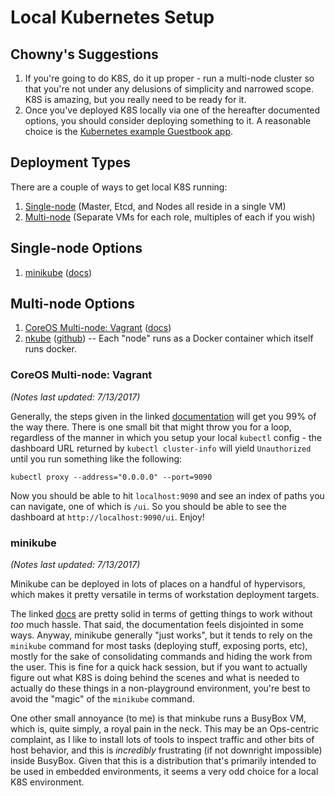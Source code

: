 # Local Kubernetes Setup

## Chowny's Suggestions
1. If you're going to do K8S, do it up proper - run a multi-node cluster so that you're not under any delusions of simplicity and narrowed scope. K8S is amazing, but you really need to be ready for it.
1. Once you've deployed K8S locally via one of the hereafter documented options, you should consider deploying something to it. A reasonable choice is the [Kubernetes example Guestbook app](https://github.com/kubernetes/kubernetes/tree/release-1.5/examples/guestbook).

## Deployment Types
There are a couple of ways to get local K8S running:
1. [Single-node](#single-node-options) (Master, Etcd, and Nodes all reside in a single VM)
1. [Multi-node](#multi-node-options) (Separate VMs for each role, multiples of each if you wish)

## Single-node Options
1. [minikube](#minikube) ([docs](https://kubernetes.io/docs/getting-started-guides/minikube/))

## Multi-node Options
1. [CoreOS Multi-node: Vagrant](#coreos-multi-node-vagrant) ([docs](https://coreos.com/kubernetes/docs/latest/kubernetes-on-vagrant.html))
1. [nkube](#nkube) ([github](https://github.com/marun/nkube)) -- Each "node" runs as a Docker container which itself runs docker.

### CoreOS Multi-node: Vagrant
_(Notes last updated: 7/13/2017)_

Generally, the steps given in the linked [documentation](https://coreos.com/kubernetes/docs/latest/kubernetes-on-vagrant.html) will get you 99% of the way there. There is one small bit that might throw you for a loop, regardless of the manner in which you setup your local `kubectl` config - the dashboard URL returned by `kubectl cluster-info` will yield `Unauthorized` until you run something like the following:

`kubectl proxy --address="0.0.0.0" --port=9090`

Now you should be able to hit `localhost:9090` and see an index of paths you can navigate, one of which is `/ui`. So you should be able to see the dashboard at `http://localhost:9090/ui`. Enjoy!

### minikube
_(Notes last updated: 7/13/2017)_

Minikube can be deployed in lots of places on a handful of hypervisors, which makes it pretty versatile in terms of workstation deployment targets.

The linked [docs](https://kubernetes.io/docs/getting-started-guides/minikube/) are pretty solid in terms of getting things to work without _too_ much hassle. That said, the documentation feels disjointed in some ways. Anyway, minikube generally "just works", but it tends to rely on the `minikube` command for most tasks (deploying stuff, exposing ports, etc), mostly for the sake of consolidating commands and hiding the work from the user. This is fine for a quick hack session, but if you want to actually figure out what K8S is doing behind the scenes and what is needed to actually do these things in a non-playground environment, you're best to avoid the "magic" of the `minikube` command.

One other small annoyance (to me) is that minkube runs a BusyBox VM, which is, quite simply, a royal pain in the neck. This may be an Ops-centric complaint, as I like to install lots of tools to inspect traffic and other bits of host behavior, and this is _incredibly_ frustrating (if not downright impossible) inside BusyBox. Given that this is a distribution that's primarily intended to be used in embedded environments, it seems a very odd choice for a local K8S environment.
